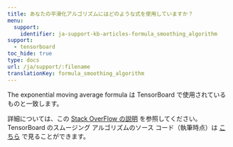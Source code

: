 ```yaml
---
title: あなたの平滑化アルゴリズムにはどのような式を使用していますか？
menu:
  support:
    identifier: ja-support-kb-articles-formula_smoothing_algorithm
support:
  - tensorboard
toc_hide: true
type: docs
url: /ja/support/:filename
translationKey: formula_smoothing_algorithm
---
```

The exponential moving average formula は TensorBoard で使用されているものと一致します。

詳細については、この [Stack OverFlow の説明](https://stackoverflow.com/questions/42281844/what-is-the-mathematics-behind-the-smoothing-parameter-in-tensorboards-scalar/75421930#75421930) を参照してください。TensorBoard のスムージング アルゴリズムのソース コード（執筆時点）は [こちら](https://github.com/tensorflow/tensorboard/blob/34877f15153e1a2087316b9952c931807a122aa7/tensorboard/components/vz_line_chart2/line-chart.ts#L699) で見ることができます。